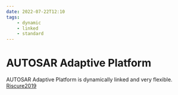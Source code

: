 ```yaml
---
date: 2022-07-22T12:10
tags:
    - dynamic 
    - linked 
    - standard
---
```


# AUTOSAR Adaptive Platform

AUTOSAR Adaptive Platform is dynamically linked and very flexible. [Riscure2019](https://riscureprodstorage.blob.core.windows.net/production/2019/12/Riscure_Whitepaper_Attacking_AUTOSAR_using_Software_and_Hardware_Attacks.pdf)
